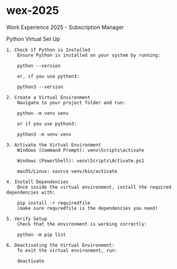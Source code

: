 # wex-2025

Work Experience 2025 - Subscription Manager

Python Virtual Set Up

    1. Check if Python is Installed
        Ensure Python is installed on your system by running:

        python --version

        or, if you use python3:

        python3 --version

    2. Create a Virtual Environment
        Navigate to your project folder and run:

        python -m venv venv

        or if you use python3:

        python3 -m venv venv

    3. Activate the Virtual Environment
        Windows (Command Prompt): venv\Scripts\activate

        Windows (PowerShell): venv\Scripts\Activate.ps1

        macOS/Linux: source venv/bin/activate

    4. Install Dependencies
        Once inside the virtual environment, install the required dependencies with:

        pip install -r requiredfile
        (make sure requredfile is the dependencies you need)

    5. Verify Setup
        Check that the environment is working correctly:

        python -m pip list

    6. Deactivating the Virtual Environment:
        To exit the virtual environment, run:
 
        deactivate
